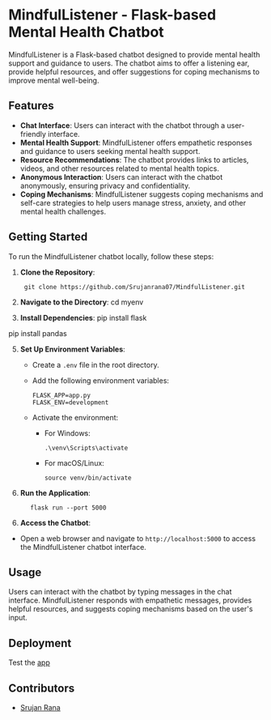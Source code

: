 # MindfulListener - Flask-based Mental Health Chatbot

MindfulListener is a Flask-based chatbot designed to provide mental health support and guidance to users. The chatbot aims to offer a listening ear, provide helpful resources, and offer suggestions for coping mechanisms to improve mental well-being.

## Features

- **Chat Interface**: Users can interact with the chatbot through a user-friendly interface.
- **Mental Health Support**: MindfulListener offers empathetic responses and guidance to users seeking mental health support.
- **Resource Recommendations**: The chatbot provides links to articles, videos, and other resources related to mental health topics.
- **Anonymous Interaction**: Users can interact with the chatbot anonymously, ensuring privacy and confidentiality.
- **Coping Mechanisms**: MindfulListener suggests coping mechanisms and self-care strategies to help users manage stress, anxiety, and other mental health challenges.

## Getting Started

To run the MindfulListener chatbot locally, follow these steps:

1. **Clone the Repository**:
      ```
       git clone https://github.com/Srujanrana07/MindfulListener.git
    ``` 

3. **Navigate to the Directory**:
cd myenv

4. **Install Dependencies**:
pip install flask

pip install pandas

5. **Set Up Environment Variables**:
   - Create a `.env` file in the root directory.
   - Add the following environment variables:
     ```
     FLASK_APP=app.py
     FLASK_ENV=development
     ```

   - Activate the environment:
     - For Windows:
       ```
       .\venv\Scripts\activate
       ```

     - For macOS/Linux:
       ```
       source venv/bin/activate
       ```

6. **Run the Application**:
 ```
       flask run --port 5000
  ```

6. **Access the Chatbot**:
- Open a web browser and navigate to `http://localhost:5000` to access the MindfulListener chatbot interface.

## Usage

Users can interact with the chatbot by typing messages in the chat interface. MindfulListener responds with empathetic messages, provides helpful resources, and suggests coping mechanisms based on the user's input.
## Deployment

Test the [app](https://mindfullistener-srujanrana.onrender.com)

## Contributors

- [Srujan Rana](https://github.com/Srujanrana07)

